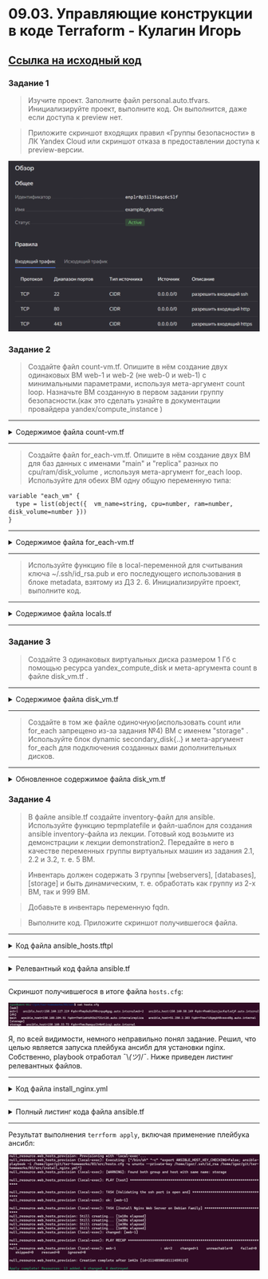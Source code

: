 # 09.03. Управляющие конструкции в коде Terraform - Кулагин Игорь

## [Ссылка на исходный код](./src)

### Задание 1

> Изучите проект.
> Заполните файл personal.auto.tfvars.
> Инициализируйте проект, выполните код. Он выполнится, даже если доступа к preview нет.

> Приложите скриншот входящих правил «Группы безопасности» в ЛК Yandex Cloud или скриншот отказа в предоставлении доступа к preview-версии.

![09-03-01](screenshots/09-03-01.png)


### Задание 2

> Создайте файл count-vm.tf. Опишите в нём создание двух одинаковых ВМ web-1 и web-2 (не web-0 и web-1) с минимальными параметрами, используя мета-аргумент count loop. Назначьте ВМ созданную в первом задании группу безопасности.(как это сделать узнайте в документации провайдера yandex/compute_instance )

---

<details>
<summary> Содержимое файла count-vm.tf</summary>

```
data "yandex_compute_image" "ubuntu" {
  family = var.vm_image_name
}

resource "yandex_compute_instance" "web" {
  count         = 2

  name          = "web-${count.index + 1}"
  platform_id   = var.platform_id

  resources {
    cores         = var.vm_web_cores
    memory        = var.vm_web_memory
    core_fraction = var.core_fraction
  }

  boot_disk {
    initialize_params {
      image_id = data.yandex_compute_image.ubuntu.image_id
      size = var.boot_disk_size
    }
  }

  scheduling_policy {
    preemptible = true
  }

  network_interface {
    subnet_id = yandex_vpc_subnet.develop.id
    security_group_ids = [yandex_vpc_security_group.example.id]
    nat       = true
  }

  metadata = {
    serial-port-enable = var.serial_port_state
    ssh-keys           = "ubuntu:${file(local.ssh_key_path)}"
  }

  depends_on = [
    yandex_compute_instance.db["main"],
    yandex_compute_instance.db["replica"]
  ]
}
```
</details>

---

> Создайте файл for_each-vm.tf. Опишите в нём создание двух ВМ для баз данных с именами "main" и "replica" разных по cpu/ram/disk_volume , используя мета-аргумент for_each loop. Используйте для обеих ВМ одну общую переменную типа:

```
variable "each_vm" {
  type = list(object({  vm_name=string, cpu=number, ram=number, disk_volume=number }))
}
```

---

<details>
<summary> Содержимое файла for_each-vm.tf</summary>

```
resource "yandex_compute_instance" "db" {
  for_each      = var.each_vm

  name          = each.key

  resources {
    cores       = each.value.cpu
    memory      = each.value.ram
  }

  boot_disk {
    initialize_params {
      image_id  = data.yandex_compute_image.ubuntu.image_id
      size      = each.value.disk_volume
    }
  }

  network_interface {
     subnet_id  = yandex_vpc_subnet.develop.id
     security_group_ids = [yandex_vpc_security_group.example.id]
     nat        = true
  }

  metadata = {
     serial-port-enable = var.serial_port_state
     ssh-keys           = "ubuntu:${file(local.ssh_key_path)}"
  }
}
```

</details>

---

> Используйте функцию file в local-переменной для считывания ключа ~/.ssh/id_rsa.pub и его последующего использования в блоке metadata, взятому из ДЗ 2. 6. Инициализируйте проект, выполните код.

---

<details>
<summary> Содержимое файла locals.tf </summary>

```
locals {
  ssh_key_path = "~/.ssh/id_rsa.pub"
}
```

</details>

---

### Задание 3

> Создайте 3 одинаковых виртуальных диска размером 1 Гб с помощью ресурса yandex_compute_disk и мета-аргумента count в файле disk_vm.tf .

---

<details>
<summary> Содержимое файла disk_vm.tf </summary>

```
resource "yandex_compute_disk" "extra_disks" {
  count = 3
  name = "disk-${count.index}"
  size = 1
}
```

</details>

---

> Создайте в том же файле одиночную(использовать count или for_each запрещено из-за задания №4) ВМ c именем "storage" . Используйте блок dynamic secondary_disk{..} и мета-аргумент for_each для подключения созданных вами дополнительных дисков.

---

<details>
<summary> Обновленное содержимое файла disk_vm.tf </summary>

```
resource "yandex_compute_disk" "extra_disks" {
  count = 3

  name = "disk-${count.index}"
  size = 1
}

resource "yandex_compute_instance" "storage_vm" {
  name = "storage"

  platform_id   = var.platform_id

  resources {
    cores         = var.vm_web_cores
    memory        = var.vm_web_memory
    core_fraction = var.core_fraction
  }

  boot_disk {
    initialize_params {
      image_id = data.yandex_compute_image.ubuntu.image_id
      size = var.boot_disk_size
    }
  }

  scheduling_policy {
    preemptible = true
  }

  network_interface {
    subnet_id = yandex_vpc_subnet.develop.id
    security_group_ids = [yandex_vpc_security_group.example.id]
    nat       = true
  }

  metadata = {
    serial-port-enable = var.serial_port_state
    ssh-keys           = "ubuntu:${file(local.ssh_key_path)}"
  }

  # Использование dynamic блока для подключения дополнительных дисков
  dynamic "secondary_disk" {
    for_each = yandex_compute_disk.extra_disks.*.id

    content {
      disk_id = secondary_disk.value
      mode    = "READ_WRITE"
    }
  }
}
```

</details>

### Задание 4

> В файле ansible.tf создайте inventory-файл для ansible. Используйте функцию tepmplatefile и файл-шаблон для создания ansible inventory-файла из лекции. Готовый код возьмите из демонстрации к лекции demonstration2. Передайте в него в качестве переменных группы виртуальных машин из задания 2.1, 2.2 и 3.2, т. е. 5 ВМ.

> Инвентарь должен содержать 3 группы [webservers], [databases], [storage] и быть динамическим, т. е. обработать как группу из 2-х ВМ, так и 999 ВМ.

> Добавьте в инвентарь переменную fqdn.

> Выполните код. Приложите скриншот получившегося файла.

---
<details>
<summary> Код файла ansible_hosts.tftpl </summary>

```
[web]

%{~ for i in web ~}
${i["name"]}   ansible_host=${i["network_interface"][0]["nat_ip_address"]} fqdn=${i["fqdn"]}
%{~ endfor ~}

[db]

%{~ for i in db ~}
${i["name"]}   ansible_host=${i["network_interface"][0]["nat_ip_address"]} fqdn=${i["fqdn"]}
%{~ endfor ~}

[storage]

%{~ for i in storage ~}
${i["name"]}   ansible_host=${i["network_interface"][0]["nat_ip_address"]} fqdn=${i["fqdn"]}
%{~ endfor ~}
```

</details>

---

<details>
<summary> Релевантный код файла ansible.tf </summary>

```
resource "local_file" "ansible_inventory" {
  content       = templatefile("${path.module}/ansible_hosts.tftpl",
    {
        web     =  yandex_compute_instance.web,
        db      =  yandex_compute_instance.db,
        storage =  [yandex_compute_instance.storage_vm]
    }
)

  filename = "${abspath(path.module)}/hosts.cfg"
}

```

</details>

---

Скриншот получившегося в итоге файла `hosts.cfg`:

![09-03-02](screenshots/09-03-02.png)

Я, по всей видимости, немного неправильно понял задание. Решил, что целью является запуска плейбука ансибл для установки nginx. Собственно, playbook отработал ¯\\_(ツ)_/¯.
Ниже приведен листинг релевантных файлов. 

---

<details>
<summary> Код файла install_nginx.yml </summary>

```
---
- name: test
  gather_facts: false
  hosts: web
  vars:
    ansible_ssh_user: ubuntu
  become: yes

  pre_tasks:
    - name: Validating the ssh port is open and
      wait_for:
        host: "{{ansible_host}}"
        port: 22
        delay: 0
        timeout: 600
        state: started
        msg: "ssh server is not running"

  tasks:
    - name: Install Nginx Web Server on Debian Family
      apt:
        name:
          - nginx
          - jq
        state: latest
        update_cache: yes
```

</details>

---

<details>
<summary> Полный листинг кода файла ansible.tf </summary>

```
resource "local_file" "ansible_inventory" {
  content       = templatefile("${path.module}/ansible_hosts.tftpl",
    {
        web     =  yandex_compute_instance.web,
        db      =  yandex_compute_instance.db,
        storage =  [yandex_compute_instance.storage_vm]
    }
)

  filename = "${abspath(path.module)}/hosts.cfg"
}

# Prepare and launch ansible playbook install_nginx.yml

resource "null_resource" "web_hosts_provision" {
  # Ждем создания инстанса
  depends_on = [yandex_compute_instance.web, local_file.ansible_inventory]

  # Добавление ПРИВАТНОГО ssh ключа в ssh-agent
  provisioner "local-exec" {
    command = "eval $(ssh-agent) && cat ~/.ssh/id_rsa | ssh-add -"
  }

  # Костыль!!! Даем ВМ 60 сек на первый запуск. Лучше выполнить это через wait_for port 22 на стороне ansible
  # В случае использования cloud-init может потребоваться еще больше времени
  provisioner "local-exec" {
    command = "sleep 60"
  }

  # Запуск ansible-playbook
  provisioner "local-exec" {
    #command = "export ANSIBLE_HOST_KEY_CHECKING=False; ansible-playbook -i ${abspath(path.module)}/hosts.cfg ${abspath(path.module)}/install_nginx.yml"
    command = "export ANSIBLE_HOST_KEY_CHECKING=False; ansible-playbook -i ${abspath(path.module)}/hosts.cfg -u ununtu --private-key /home/igor/.ssh/id_rsa ${abspath(path.module)}/install_nginx.yml"
    on_failure = continue #Продолжить выполнение terraform pipeline в случае ошибок
    environment = { ANSIBLE_HOST_KEY_CHECKING = "False" }
  }

# Срабатывание триггера при изменении переменных
  triggers = {

      # Всегда т.к. дата и время постоянно изменяются
      always_run         = "${timestamp()}"

      # При изменении содержимого playbook файла
      playbook_src_hash  = file("${abspath(path.module)}/install_nginx.yml")
      ssh_public_key     = var.ssh_root_public_key # при изменении переменной
    }
}
```
</details>

---

Результат выполнения `terrform apply`, включая применение плейбука ансибл:

![09-03-03](screenshots/09-03-03.png)
